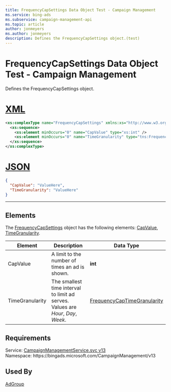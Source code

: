 ```yaml
---
title: FrequencyCapSettings Data Object Test - Campaign Management
ms.service: bing-ads
ms.subservice: campaign-management-api
ms.topic: article
author: jonmeyers
ms.author: jonmeyers
description: Defines the FrequencyCapSettings object.(test)
---
```

# FrequencyCapSettings Data Object Test - Campaign Management
Defines the FrequencyCapSettings object.

# [XML](#tab/xml)

```xml
<xs:complexType name="FrequencyCapSettings" xmlns:xs="http://www.w3.org/2001/XMLSchema">
  <xs:sequence>
    <xs:element minOccurs="0" name="CapValue" type="xs:int" />
    <xs:element minOccurs="0" name="TimeGranularity" type="tns:FrequencyCapTimeGranularity" />
  </xs:sequence>
</xs:complexType>
```

# [JSON](#tab/json)

```json
{
  "CapValue": "ValueHere",
  "TimeGranularity": "ValueHere"
}
```

-----

## <a name="elements"></a>Elements

The [FrequencyCapSettings](frequencycapsettings.md) object has the following elements: [CapValue](#capvalue), [TimeGranularity](#timegranularity).

|Element|Description|Data Type|
|-----------|---------------|-------------|
|<a name="capvalue"></a>CapValue|A limit to the number of times an ad is shown.|**int**|
|<a name="timegranularity"></a>TimeGranularity|The smallest time interval to limit ad serves. Values are *Hour*, *Day*, *Week*.|[FrequencyCapTimeGranularity](frequencycaptimegranularity.md)|

## Requirements
Service: [CampaignManagementService.svc v13](https://campaign.api.bingads.microsoft.com/Api/Advertiser/CampaignManagement/v13/CampaignManagementService.svc)  
Namespace: https\://bingads.microsoft.com/CampaignManagement/v13  

## Used By
[AdGroup](adgroup.md)  
